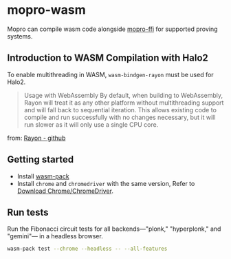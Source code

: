 # mopro-wasm

Mopro can compile wasm code alongside [mopro-ffi](../mopro-ffi/) for supported proving systems.

## Introduction to WASM Compilation with Halo2

To enable multithreading in WASM, `wasm-bindgen-rayon` must be used for Halo2.

> Usage with WebAssembly
By default, when building to WebAssembly, Rayon will treat it as any other platform without multithreading support and will fall back to sequential iteration. This allows existing code to compile and run successfully with no changes necessary, but it will run slower as it will only use a single CPU core.

from: [Rayon - github](https://github.com/rayon-rs/rayon#usage-with-webassembly)

## Getting started

- Install [wasm-pack](https://rustwasm.github.io/wasm-pack/installer/)
- Install `chrome` and `chromedriver` with the same version, Refer to [Download Chrome/ChromeDriver](https://googlechromelabs.github.io/chrome-for-testing/).

## Run tests

Run the Fibonacci circuit tests for all backends—"plonk," "hyperplonk," and "gemini"— in a headless browser.

```bash
wasm-pack test --chrome --headless -- --all-features
```
